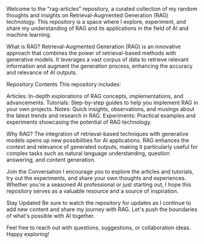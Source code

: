 Welcome to the "rag-articles" repository, a curated collection of my random thoughts and insights on Retrieval-Augmented Generation (RAG) technology. This repository is a space where I explore, experiment, and share my understanding of RAG and its applications in the field of AI and machine learning.

What is RAG?
Retrieval-Augmented Generation (RAG) is an innovative approach that combines the power of retrieval-based methods with generative models. It leverages a vast corpus of data to retrieve relevant information and augment the generation process, enhancing the accuracy and relevance of AI outputs.

Repository Contents
This repository includes:

Articles: In-depth explorations of RAG concepts, implementations, and advancements.
Tutorials: Step-by-step guides to help you implement RAG in your own projects.
Notes: Quick insights, observations, and musings about the latest trends and research in RAG.
Experiments: Practical examples and experiments showcasing the potential of RAG technology.


Why RAG?
The integration of retrieval-based techniques with generative models opens up new possibilities for AI applications. RAG enhances the context and relevance of generated outputs, making it particularly useful for complex tasks such as natural language understanding, question answering, and content generation.

Join the Conversation
I encourage you to explore the articles and tutorials, try out the experiments, and share your own thoughts and experiences. Whether you're a seasoned AI professional or just starting out, I hope this repository serves as a valuable resource and a source of inspiration.

Stay Updated
Be sure to watch the repository for updates as I continue to add new content and share my journey with RAG. Let's push the boundaries of what's possible with AI together.

Feel free to reach out with questions, suggestions, or collaboration ideas. Happy exploring!

